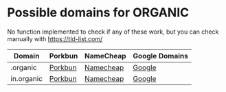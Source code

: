 # Possible domains for ORGANIC

No function implemented to check if any of these work, but you can check manually with https://tld-list.com/

| Domain | Porkbun | NameCheap | Google Domains |
|---|---|---|---|
| .organic | [Porkbun](https://porkbun.com/checkout/search?prb=e814663da1&tlds=&idnLanguage=&search=search&q=.organic) | [Namecheap](https://www.namecheap.com/domains/registration/results/?domain=.organic) | [Google](https://domains.google.com/registrar/search?searchTerm=.organic) |
| in.organic | [Porkbun](https://porkbun.com/checkout/search?prb=e814663da1&tlds=&idnLanguage=&search=search&q=in.organic) | [Namecheap](https://www.namecheap.com/domains/registration/results/?domain=in.organic) | [Google](https://domains.google.com/registrar/search?searchTerm=in.organic) |
